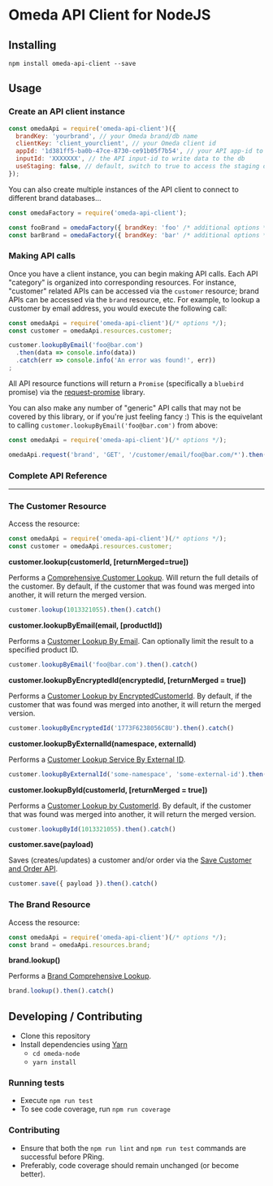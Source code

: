 # Omeda API Client for NodeJS
## Installing
`npm install omeda-api-client --save`
## Usage
### Create an API client instance
```js
const omedaApi = require('omeda-api-client')({
  brandKey: 'yourbrand', // your Omeda brand/db name
  clientKey: 'client_yourclient', // your Omeda client id
  appId: '1d381ff5-ba0b-47ce-8730-ce91b05f7b54', // your API app-id to access the brand
  inputId: 'XXXXXXX', // the API input-id to write data to the db
  useStaging: false, // default, switch to true to access the staging db
});
```
You can also create multiple instances of the API client to connect to different brand databases...
```js
const omedaFactory = require('omeda-api-client');

const fooBrand = omedaFactory({ brandKey: 'foo' /* additional options */ });
const barBrand = omedaFactory({ brandKey: 'bar' /* additional options */ });
```
### Making API calls
Once you have a client instance, you can begin making API calls. Each API "category" is organized into corresponding resources. For instance, "customer" related APIs can be accessed via the `customer` resource; brand APIs can be accessed via the `brand` resource, etc.
For example, to lookup a customer by email address, you would execute the following call:
```js
const omedaApi = require('omeda-api-client')(/* options */);
const customer = omedaApi.resources.customer;

customer.lookupByEmail('foo@bar.com')
  .then(data => console.info(data))
  .catch(err => console.info('An error was found!', err))
;
```
All API resource functions will return a `Promise` (specifically a `bluebird` promise) via the [request-promise](https://github.com/request/request-promise) library.

You can also make any number of "generic" API calls that may not be covered by this library, or if you're just feeling fancy :) This is the equivelant to calling `customer.lookupByEmail('foo@bar.com')` from above:
```js
const omedaApi = require('omeda-api-client')(/* options */);

omedaApi.request('brand', 'GET', '/customer/email/foo@bar.com/*').then(/* ... */);
```

### Complete API Reference
---
### The Customer Resource
Access the resource:
```js
const omedaApi = require('omeda-api-client')(/* options */);
const customer = omedaApi.resources.customer;
```

**customer.lookup(customerId, [returnMerged=true])**

Performs a [Comprehensive Customer Lookup](https://jira.omeda.com/wiki/en/Customer_Comprehensive_Lookup_Service).
Will return the full details of the customer.
By default, if the customer that was found was merged into another, it will return the merged version.
```js
customer.lookup(1013321055).then().catch()
```

**customer.lookupByEmail(email, [productId])**

Performs a [Customer Lookup By Email](https://jira.omeda.com/wiki/en/Customer_Lookup_Service_By_Email). Can optionally limit the result to a specified product ID.
```js
customer.lookupByEmail('foo@bar.com').then().catch()
```

**customer.lookupByEncryptedId(encryptedId, [returnMerged = true])**

Performs a [Customer Lookup by EncryptedCustomerId](https://jira.omeda.com/wiki/en/Customer_Lookup_Service_By_EncryptedCustomerId).
By default, if the customer that was found was merged into another, it will return the merged version.
```js
customer.lookupByEncryptedId('1773F6238056C8U').then().catch()
```

**customer.lookupByExternalId(namespace, externalId)**

Performs a [Customer Lookup Service By External ID](https://jira.omeda.com/wiki/en/Customer_Lookup_Service_By_External_ID).
```js
customer.lookupByExternalId('some-namespace', 'some-external-id').then().catch()
```

**customer.lookupById(customerId, [returnMerged = true])**

Performs a [Customer Lookup by CustomerId](https://jira.omeda.com/wiki/en/Customer_Lookup_Service_By_CustomerId).
By default, if the customer that was found was merged into another, it will return the merged version.
```js
customer.lookupById(1013321055).then().catch()
```

**customer.save(payload)**

Saves (creates/updates) a customer and/or order via the [Save Customer and Order API](https://jira.omeda.com/wiki/en/Save_Customer_and_Order_API).
```js
customer.save({ payload }).then().catch()
```

### The Brand Resource
Access the resource:
```js
const omedaApi = require('omeda-api-client')(/* options */);
const brand = omedaApi.resources.brand;
```

**brand.lookup()**

Performs a [Brand Comprehensive Lookup](https://jira.omeda.com/wiki/en/Brand_Comprehensive_Lookup_Service).
```js
brand.lookup().then().catch()
```

## Developing / Contributing
- Clone this repository
- Install dependencies using [Yarn](https://yarnpkg.com/en/)
  - `cd omeda-node`
  - `yarn install`
### Running tests
- Execute `npm run test`
- To see code coverage, run `npm run coverage`
### Contributing
- Ensure that both the `npm run lint` and `npm run test` commands are successful before PRing.
- Preferably, code coverage should remain unchanged (or become better).

